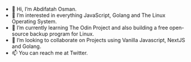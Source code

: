 - 👋 Hi, I’m Abdifatah Osman.
- 👀 I’m interested in everything JavaScript, Golang and The Linux Operating System.
- 🌱 I’m currently learning The Odin Project and also building a free open-source backup program for Linux.
- 💞️ I’m looking to collaborate on Projects using Vanilla Javascript, NextJS and Golang.
- 📫 You can reach me at Twitter.

<!---
AbdifatahCodes/AbdifatahCodes is a ✨ special ✨ repository because its `README.md` (this file) appears on your GitHub profile.
You can click the Preview link to take a look at your changes.
--->
